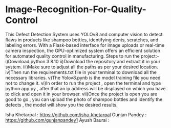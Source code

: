 # Image-Recognition-For-Quality-Control
 This Defect Detection System uses YOLOv8 and computer vision to detect flaws in products like shampoo bottles, identifying dents, scratches, and labeling errors. With a Flask-based interface for image uploads or real-time camera inspection, the GPU-optimized system offers an efficient solution for automated quality control in manufacturing.
Steps to run the project:-
i)Download python 3.8.10
ii)Download the repository and extract it in your system.
iii)Make sure to adjust all the paths as per your desired location.
iv)Then run the requirements.txt file in your terminal to download all the necessary libraries.
v)The Yolov8.pynb is the model training file you need not to change it.
vi)In order to run the project , open the terminal and type python app.py , after that an ip address will be displayed on which you have to click and open it in your browser.
vii)Once the project is open you are good to go , you can upload the photo of shampoo bottles and identify the defects , the model will show you the desired results.

Isha Khetarpal : https://github.com/isha-khetarpal
Gunjan Pandey : https://github.com/gunjanpandey1
Ayush Baurai : 

